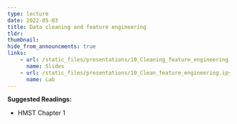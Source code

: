```yaml
---
type: lecture
date: 2022-05-03
title: Data cleaning and feature engineering
tldr: 
thumbnail: 
hide_from_announcments: true
links: 
    - url: /static_files/presentations/10_Cleaning_feature_engineering.pdf
      name: Slides
    - url: /static_files/presentations/10_Clean_feature_engineering.ipynb
      name: Lab
---
```

**Suggested Readings:**
- HMST Chapter 1
